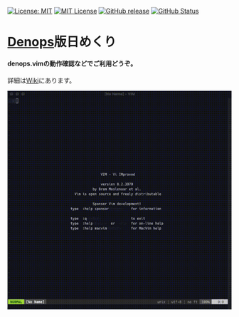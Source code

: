 [![License: MIT](https://img.shields.io/badge/License-MIT-yellow.svg)](https://opensource.org/licenses/MIT) [![MIT License](http://img.shields.io/badge/license-MIT-blue.svg?style=flat)](LICENSE) [![GitHub release](https://img.shields.io/github/release/takkii/dps-himekuri.svg?style=flat)](GitHub) [![GitHub Status](https://img.shields.io/github/last-commit/takkii/dps-himekuri.svg?style=flat)](GitHub)

# [Denops](https://github.com/vim-denops/denops.vim)版日めくり

#### denops.vimの動作確認などでご利用どうぞ。

詳細は[Wiki](https://github.com/takkii/dps-himekuri/wiki/Wiki-to-dps-himekuri)にあります。

![dps-himekuri_move](https://github.com/takkii/dps-himekuri/blob/main/image/dps-himekuri.gif)
